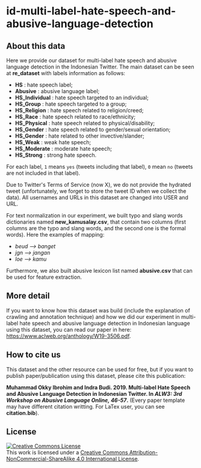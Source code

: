 # id-multi-label-hate-speech-and-abusive-language-detection

## About this data
Here we provide our dataset for multi-label hate speech and abusive language detection in the Indonesian Twitter. The main dataset can be seen at **re_dataset** with labels information as follows:
* **HS** : hate speech label;
* **Abusive** : abusive language label;
* **HS_Individual** : hate speech targeted to an individual;
* **HS_Group** : hate speech targeted to a group;
* **HS_Religion** : hate speech related to religion/creed;
* **HS_Race** : hate speech related to race/ethnicity;
* **HS_Physical** : hate speech related to physical/disability;
* **HS_Gender** : hate speech related to gender/sexual orientation;
* **HS_Gender** : hate related to other invective/slander;
* **HS_Weak** : weak hate speech;
* **HS_Moderate** : moderate hate speech;
* **HS_Strong** : strong hate speech.

For each label, `1` means `yes` (tweets including that label), `0` mean `no` (tweets are not included in that label). 

Due to Twitter's Terms of Service (now X), we do not provide the hydrated tweet (unfortunately, we forget to store the tweet ID when we collect the data). All usernames and URLs in this dataset are changed into USER and URL. 

For text normalization in our experiment, we built typo and slang words dictionaries named **new_kamusalay.csv**, that contain two columns (first columns are the typo and slang words, and the second one is the formal words). Here the examples of mapping:
* *beud --> banget*
* *jgn --> jangan*
* *loe --> kamu*

Furthermore, we also built abusive lexicon list named **abusive.csv** that can be used for feature extraction.

## More detail
If you want to know how this dataset was build (include the explanation of crawling and annotation technique) and how we did our experiment in multi-label hate speech and abusive language detection in Indonesian language using this dataset, you can read our paper in here: https://www.aclweb.org/anthology/W19-3506.pdf.

## How to cite us
This dataset and the other resource can be used for free, but if you want to publish paper/publication using this dataset, please cite this publication:

**Muhammad Okky Ibrohim and Indra Budi. 2019. Multi-label Hate Speech and Abusive Language Detection in Indonesian Twitter. In *ALW3: 3rd Workshop on Abusive Language Online, 46-57*.** (Every paper template may have different citation writting. For LaTex user, you can see **citation.bib**).

## License
<a rel="license" href="http://creativecommons.org/licenses/by-nc-sa/4.0/"><img alt="Creative Commons License" style="border-width:0" src="https://i.creativecommons.org/l/by-nc-sa/4.0/88x31.png" /></a><br />This work is licensed under a <a rel="license" href="http://creativecommons.org/licenses/by-nc-sa/4.0/">Creative Commons Attribution-NonCommercial-ShareAlike 4.0 International License</a>.
